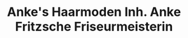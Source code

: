 ---
title: "Anke's Haarmoden Inh. Anke Fritzsche Friseurmeisterin"
url: /mulda-sa/ankes-haarmoden-inh-anke-fritzsche-friseurmeisterin/
shop: Friseur
---